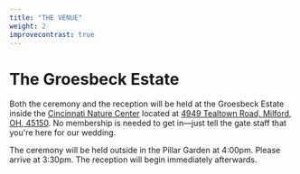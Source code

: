 ```yaml
---
title: "THE VENUE"
weight: 2
improvecontrast: true
---
```


# The Groesbeck Estate

Both the ceremony and the reception will be held at the Groesbeck Estate inside the [Cincinnati Nature Center](https://www.cincynature.org/) 
located at [4949 Tealtown Road, Milford, OH, 45150](https://www.google.com/maps/place/Cincinnati+Nature+Center/@39.1265032,-84.2478301,17z/data=!3m1!4b1!4m5!3m4!1s0x8840fc200734cfc3:0x176df146ff1ea779!8m2!3d39.1265032!4d-84.2456414). 
No membership is needed to get in—just tell the gate staff that you're here for our wedding. 

The ceremony will be held outside in the Pillar Garden at 4:00pm. Please arrive at 3:30pm. The reception will begin 
immediately afterwards.

